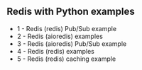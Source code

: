 ## Redis with Python examples

- 1 - Redis (redis) Pub/Sub example
- 2 - Redis (aioredis) examples
- 3 - Redis (aioredis) Pub/Sub example
- 4 - Redis (redis) examples
- 5 - Redis (redis) caching example
